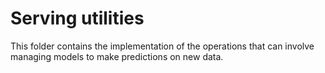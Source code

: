 # Serving utilities

This folder contains the implementation of the operations that can involve managing models to make predictions on new data.